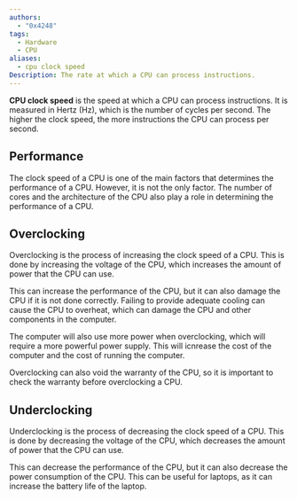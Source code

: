 ```yaml
---
authors:
  - "0x4248"
tags:
  - Hardware
  - CPU
aliases:
  - cpu clock speed
Description: The rate at which a CPU can process instructions.
---
```

**CPU clock speed** is the speed at which a CPU can process instructions. It is measured in Hertz (Hz), which is the number of cycles per second. The higher the clock speed, the more instructions the CPU can process per second.

## Performance
The clock speed of a CPU is one of the main factors that determines the performance of a CPU. However, it is not the only factor. The number of cores and the architecture of the CPU also play a role in determining the performance of a CPU.

## Overclocking
Overclocking is the process of increasing the clock speed of a CPU. This is done by increasing the voltage of the CPU, which increases the amount of power that the CPU can use. 

This can increase the performance of the CPU, but it can also damage the CPU if it is not done correctly. Failing to provide adequate cooling can cause the CPU to overheat, which can damage the CPU and other components in the computer.

The computer will also use more power when overclocking, which will require a more powerful power supply. This will icnrease the cost of the computer and the cost of running the computer.

Overclocking can also void the warranty of the CPU, so it is important to check the warranty before overclocking a CPU.

## Underclocking
Underclocking is the process of decreasing the clock speed of a CPU. This is done by decreasing the voltage of the CPU, which decreases the amount of power that the CPU can use.

This can decrease the performance of the CPU, but it can also decrease the power consumption of the CPU. This can be useful for laptops, as it can increase the battery life of the laptop.